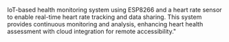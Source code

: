 IoT-based health monitoring system using ESP8266 and a heart rate sensor to enable real-time heart rate tracking and data sharing. This system provides continuous monitoring and analysis, enhancing heart health assessment with cloud integration for remote accessibility."
